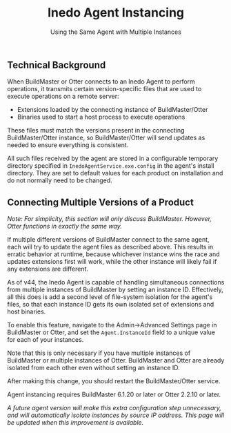 ﻿---
title: Inedo Agent Instancing
subtitle: Using the Same Agent with Multiple Instances
sequence: 20
keywords: inedo, inedo agent

---

## Technical Background

When BuildMaster or Otter connects to an Inedo Agent to perform operations, it transmits certain version-specific files that are used to execute operations on a remote server:

 - Extensions loaded by the connecting instance of BuildMaster/Otter
 - Binaries used to start a host process to execute operations

These files must match the versions present in the connecting BuildMaster/Otter instance, so BuildMaster/Otter will send updates as needed to ensure everything is consistent.

All such files received by the agent are stored in a configurable temporary directory specified in `InedoAgentService.exe.config` in the agent's install directory. They are set to default values for each product on installation and do not normally need to be changed.


## Connecting Multiple Versions of a Product

_Note: For simplicity, this section will only discuss BuildMaster. However, Otter functions in exactly the same way._

If multiple different versions of BuildMaster connect to the same agent, each will try to update the agent files as described above. This results in erratic behavior at runtime, because whichever instance wins the race and updates extensions first will work, while the other instance will likely fail if any extensions are different.

As of v44, the Inedo Agent is capable of handling simultaneous connections from multiple instances of BuildMaster by setting an instance ID. Effectively, all this does is add a second level of file-system isolation for the agent's files, so that each instance ID gets its own isolated set of extensions and host binaries.

To enable this feature, navigate to the Admin->Advanced Settings page in BuildMaster or Otter, and set the `Agent.InstanceId` field to a unique value for each of your instances.

Note that this is only necessary if you have multiple instances of BuildMaster or multiple instances of Otter. BuildMaster and Otter are already isolated from each other even
without setting an instance ID.

After making this change, you should restart the BuildMaster/Otter service.

Agent instancing requires BuildMaster 6.1.20 or later or Otter 2.2.10 or later.

_A future agent version will make this extra configuration step unnecessary, and will automatically isolate instances by source IP address. This page will be updated when this improvement is available._

